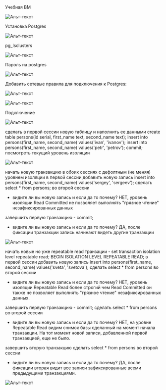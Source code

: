Учебная ВМ

![Альт-текст](https://i.ibb.co/R32Qd3p/img1.png)

Установка Postgres

![Альт-текст](https://i.ibb.co/9wBScqN/img2.png)

pg_lsclusters

![Альт-текст](https://i.ibb.co/MCCDJDZ/img3.png)

Пароль на postgres

![Альт-текст](https://i.ibb.co/hX6jv8M/img4.png)

Добавить сетевые правила для подключения к Postgres:

![Альт-текст](https://i.ibb.co/LpXwg47/img5.png)

![Альт-текст](https://i.ibb.co/yB19JZT/img6.png)

Подключение

![Альт-текст](https://i.ibb.co/ssSd7fC/img7.png)

сделать в первой сессии новую таблицу и наполнить ее данными
create table persons(id serial, first_name text, second_name text);
insert into persons(first_name, second_name) values('ivan', 'ivanov');
insert into persons(first_name, second_name) values('petr', 'petrov'); commit;
посмотреть текущий уровень изоляции

![Альт-текст](https://i.ibb.co/8cmZy9W/img9.png)

начать новую транзакцию в обоих сессиях с дефолтным (не меняя) уровнем изоляции
в первой сессии добавить новую запись insert into persons(first_name, second_name) values('sergey', 'sergeev');
сделать select * from persons; во второй сессии
- видите ли вы новую запись и если да то почему?
НЕТ, уровень изоляции Read Сommitted не позволяет выполнять "грязное чтение" незафиксированных данных

завершить первую транзакцию - commit;
- видите ли вы новую запись и если да то почему?
ДА, после фиксации транзакции запись начинают видеть другие транзакции

![Альт-текст](https://i.ibb.co/8bLZ0mv/img10.png)

начать новые но уже repeatable read транзации - set transaction isolation level repeatable read;
BEGIN ISOLATION LEVEL REPEATABLE READ;
в первой сессии добавить новую запись insert into persons(first_name, second_name) values('sveta', 'svetova');
сделать select * from persons во второй сессии
- видите ли вы новую запись и если да то почему?
НЕТ, уровень изоляции Repeatable Read более строгий чем Read Сommitted
он также не позволяет выполнять "грязное чтение" незафиксированных данных.

завершить первую транзакцию - commit;
сделать select * from persons во второй сессии
- видите ли вы новую запись и если да то почему?
НЕТ, на уровне Repeatable Read видим снимок базы сделанный на момент начала транзакции. 
На тот момент новой записи, добавленной первой транзакцией, еще не было. 

завершить вторую транзакцию
сделать select * from persons во второй сессии
- видите ли вы новую запись и если да то почему?
ДА, после фиксации вторая видит все записи зафиксированные всеми предыдущими транзакциями. 

![Альт-текст](https://i.ibb.co/1sKQz7g/img11.png)



